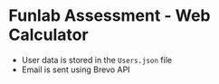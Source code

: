 # Funlab Assessment - Web Calculator

- User data is stored in the `Users.json` file
- Email is sent using Brevo API
